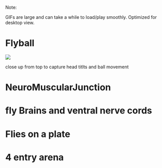 Note: 

GIFs are large and can take a while to load/play smoothly. 
Optimized for desktop view.

# Flyball
![](/images/fromup.GIF)


close up from top to capture head titlts and ball movement



# NeuroMuscularJunction

# fly Brains and ventral nerve cords

# Flies on a plate

# 4 entry arena
